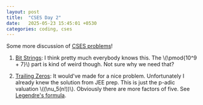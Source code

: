 ```yaml
---
layout: post
title:  "CSES Day 2"
date:   2025-05-23 15:45:01 +0530
categories: coding, cses
---
```


Some more discussion of [CSES problems](https://cses.fi/problemset/list/)!

1. [Bit Strings](https://cses.fi/problemset/task/1617): I think pretty much everybody knows this. The \\(\pmod{10^9 + 7}\\) part is kind of weird though. Not sure why we need that?

2. [Trailing Zeros](https://cses.fi/problemset/task/1618): It would've made for a nice problem. Unfortunately I already knew the solution from JEE prep. This is just the p-adic valuation \\((\nu_5(n!))\\). Obviously there are more factors of five. See [Legendre's formula](https://en.wikipedia.org/wiki/Legendre%27s_formula).